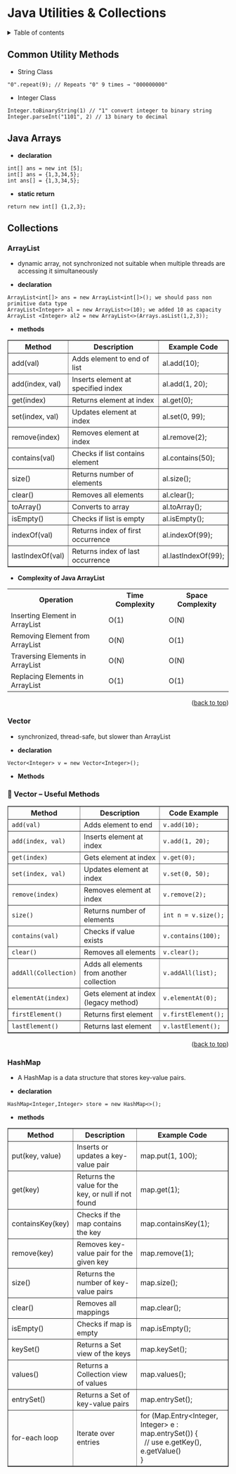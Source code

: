 <div id="top"></div>

# Java Utilities & Collections


<details>
<summary>Table of contents</summary>

- [Common Utility Methods](#common-utility-methods)
- [Java Arrays](#java-arrays)
- [Collections](#collections)
    - [ArrayList](#arraylist)
    - [Vector](#vector)
    - [HashMap](#hashmap)

</details>

## Common Utility Methods

- String Class

```
"0".repeat(9); // Repeats "0" 9 times → "000000000"
```

- Integer Class

```
Integer.toBinaryString(1) // "1" convert integer to binary string 
Integer.parseInt("1101", 2) // 13 binary to decimal
```


## Java Arrays
-   **declaration**
```
int[] ans = new int [5];
int[] ans = {1,3,34,5};
int ans[] = {1,3,34,5};
```

- **static return**
```
return new int[] {1,2,3};
```


## Collections

### ArrayList
-   dynamic array, not synchronized not suitable when multiple threads are accessing it simultaneously

- **declaration**
```
ArrayList<int[]> ans = new ArrayList<int[]>(); we should pass non primitive data type
ArrayList<Integer> al = new ArrayList<>(10); we added 10 as capacity
ArrayList <Integer> al2 = new ArrayList<>(Arrays.asList(1,2,3));
```

- **methods**
<table border="1" cellspacing="0" cellpadding="8">
  <thead>
    <tr>
      <th>Method</th>
      <th>Description</th>
      <th>Example Code</th>
    </tr>
  </thead>
  <tbody>
    <tr>
      <td>add(val)</td>
      <td>Adds element to end of list</td>
      <td>al.add(10);</td>
    </tr>
    <tr>
      <td>add(index, val)</td>
      <td>Inserts element at specified index</td>
      <td>al.add(1, 20);</td>
    </tr>
    <tr>
      <td>get(index)</td>
      <td>Returns element at index</td>
      <td>al.get(0);</td>
    </tr>
    <tr>
      <td>set(index, val)</td>
      <td>Updates element at index</td>
      <td>al.set(0, 99);</td>
    </tr>
    <tr>
      <td>remove(index)</td>
      <td>Removes element at index</td>
      <td>al.remove(2);</td>
    </tr>
    <tr>
      <td>contains(val)</td>
      <td>Checks if list contains element</td>
      <td>al.contains(50);</td>
    </tr>
    <tr>
      <td>size()</td>
      <td>Returns number of elements</td>
      <td>al.size();</td>
    </tr>
    <tr>
      <td>clear()</td>
      <td>Removes all elements</td>
      <td>al.clear();</td>
    </tr>
    <tr>
      <td>toArray()</td>
      <td>Converts to array</td>
      <td>al.toArray();</td>
    </tr>
    <tr>
      <td>isEmpty()</td>
      <td>Checks if list is empty</td>
      <td>al.isEmpty();</td>
    </tr>
    <tr>
      <td>indexOf(val)</td>
      <td>Returns index of first occurrence</td>
      <td>al.indexOf(99);</td>
    </tr>
    <tr>
      <td>lastIndexOf(val)</td>
      <td>Returns index of last occurrence</td>
      <td>al.lastIndexOf(99);</td>
    </tr>
  </tbody>
</table>


- **Complexity of Java ArrayList**
<table>
    <tr>
        <th>Operation</th>
        <th>Time Complexity</th>
        <th>Space Complexity</th>
    </tr>
    <tr>
        <td>Inserting Element in ArrayList</td>
        <td>O(1)</td>
        <td>O(N)</td>
    </tr>
    <tr>
        <td>Removing Element from ArrayList</td>
        <td>O(N)</td>
        <td>O(1)</td>
    </tr>
    <tr>
        <td>Traversing Elements in ArrayList</td>
        <td>O(N)</td>
        <td>O(N)</td>
    </tr>
    <tr>
        <td>Replacing Elements in ArrayList</td>
        <td>O(1)</td>
        <td>O(1)</td>
    </tr>
</table>

<p align="right">(<a href="#top">back to top</a>)</p>


### Vector
-   synchronized, thread-safe, but slower than ArrayList

-   **declaration**
```
Vector<Integer> v = new Vector<Integer>();
```

- **Methods**
<h3>📘 Vector – Useful Methods</h3>

<table border="1" cellspacing="0" cellpadding="6">
  <thead>
    <tr>
      <th>Method</th>
      <th>Description</th>
      <th>Code Example</th>
    </tr>
  </thead>
  <tbody>
    <tr>
      <td><code>add(val)</code></td>
      <td>Adds element to end</td>
      <td><code>v.add(10);</code></td>
    </tr>
    <tr>
      <td><code>add(index, val)</code></td>
      <td>Inserts element at index</td>
      <td><code>v.add(1, 20);</code></td>
    </tr>
    <tr>
      <td><code>get(index)</code></td>
      <td>Gets element at index</td>
      <td><code>v.get(0);</code></td>
    </tr>
    <tr>
      <td><code>set(index, val)</code></td>
      <td>Updates element at index</td>
      <td><code>v.set(0, 50);</code></td>
    </tr>
    <tr>
      <td><code>remove(index)</code></td>
      <td>Removes element at index</td>
      <td><code>v.remove(2);</code></td>
    </tr>
    <tr>
      <td><code>size()</code></td>
      <td>Returns number of elements</td>
      <td><code>int n = v.size();</code></td>
    </tr>
    <tr>
      <td><code>contains(val)</code></td>
      <td>Checks if value exists</td>
      <td><code>v.contains(100);</code></td>
    </tr>
    <tr>
      <td><code>clear()</code></td>
      <td>Removes all elements</td>
      <td><code>v.clear();</code></td>
    </tr>
    <tr>
      <td><code>addAll(Collection)</code></td>
      <td>Adds all elements from another collection</td>
      <td><code>v.addAll(list);</code></td>
    </tr>
    <tr>
      <td><code>elementAt(index)</code></td>
      <td>Gets element at index (legacy method)</td>
      <td><code>v.elementAt(0);</code></td>
    </tr>
    <tr>
      <td><code>firstElement()</code></td>
      <td>Returns first element</td>
      <td><code>v.firstElement();</code></td>
    </tr>
    <tr>
      <td><code>lastElement()</code></td>
      <td>Returns last element</td>
      <td><code>v.lastElement();</code></td>
    </tr>
  </tbody>
</table>

<p align="right">(<a href="#top">back to top</a>)</p>


### HashMap
- A HashMap is a data structure that stores key-value pairs.

- **declaration**
```
HashMap<Integer,Integer> store = new HashMap<>();
```

- **methods**
<table border="1" cellspacing="0" cellpadding="8">
  <thead>
    <tr>
      <th>Method</th>
      <th>Description</th>
      <th>Example Code</th>
    </tr>
  </thead>
  <tbody>
    <tr>
      <td>put(key, value)</td>
      <td>Inserts or updates a key-value pair</td>
      <td>map.put(1, 100);</td>
    </tr>
    <tr>
      <td>get(key)</td>
      <td>Returns the value for the key, or null if not found</td>
      <td>map.get(1);</td>
    </tr>
    <tr>
      <td>containsKey(key)</td>
      <td>Checks if the map contains the key</td>
      <td>map.containsKey(1);</td>
    </tr>
    <tr>
      <td>remove(key)</td>
      <td>Removes key-value pair for the given key</td>
      <td>map.remove(1);</td>
    </tr>
    <tr>
      <td>size()</td>
      <td>Returns the number of key-value pairs</td>
      <td>map.size();</td>
    </tr>
    <tr>
      <td>clear()</td>
      <td>Removes all mappings</td>
      <td>map.clear();</td>
    </tr>
    <tr>
      <td>isEmpty()</td>
      <td>Checks if map is empty</td>
      <td>map.isEmpty();</td>
    </tr>
    <tr>
      <td>keySet()</td>
      <td>Returns a Set view of the keys</td>
      <td>map.keySet();</td>
    </tr>
    <tr>
      <td>values()</td>
      <td>Returns a Collection view of values</td>
      <td>map.values();</td>
    </tr>
    <tr>
      <td>entrySet()</td>
      <td>Returns a Set of key-value pairs</td>
      <td>map.entrySet();</td>
    </tr>
    <tr>
      <td>for-each loop</td>
      <td>Iterate over entries</td>
      <td>
        for (Map.Entry&lt;Integer, Integer&gt; e : map.entrySet()) {<br>
        &nbsp;&nbsp;// use e.getKey(), e.getValue()<br>
        }
      </td>
    </tr>
  </tbody>
</table>


